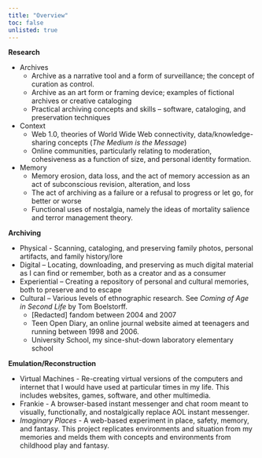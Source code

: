 ```yaml
---
title: "Overview"
toc: false
unlisted: true
---
```


**Research**
- Archives
  - Archive as a narrative tool and a form of surveillance; the concept of curation as control.
  - Archive as an art form or framing device; examples of fictional archives or creative cataloging
  - Practical archiving concepts and skills – software, cataloging, and preservation techniques
- Context
  - Web 1.0, theories of World Wide Web connectivity, data/knowledge-sharing concepts (_The Medium is the Message_)
  - Online communities, particularly relating to moderation, cohesiveness as a function of size, and personal identity formation.
- Memory
  - Memory erosion, data loss, and the act of memory accession as an act of subconscious revision, alteration, and loss
  - The act of archiving as a failure or a refusal to progress or let go, for better or worse
  - Functional uses of nostalgia, namely the ideas of mortality salience and terror management theory.

**Archiving**
- Physical - Scanning, cataloging, and preserving family photos, personal artifacts, and family history/lore
-	Digital – Locating, downloading, and preserving as much digital material as I can find or remember, both as a creator and as a consumer
-	Experiential – Creating a repository of personal and cultural memories, both to preserve and to escape
-	Cultural – Various levels of ethnographic research. See _Coming of Age in Second Life_ by Tom Boelstorff.
	   - [Redacted] fandom between 2004 and 2007
     - Teen Open Diary, an online journal website aimed at teenagers and running between 1998 and 2006.
     - University School, my since-shut-down laboratory elementary school

**Emulation/Reconstruction**
- Virtual Machines - Re-creating virtual versions of the computers and internet that I would have used at particular times in my life. This includes websites, games, software, and other multimedia.
-	Frankie - A browser-based instant messenger and chat room meant to visually, functionally, and nostalgically replace AOL instant messenger.
-	_Imaginary Places_ - A web-based experiment in place, safety, memory, and fantasy. This project replicates environments and situation from my memories and melds them with concepts and environments from childhood play and fantasy.
